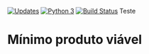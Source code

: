 [![Updates](https://pyup.io/repos/github/guyrux/teste_streamlit/shield.svg)](https://pyup.io/repos/github/guyrux/teste_streamlit/)
[![Python 3](https://pyup.io/repos/github/guyrux/teste_streamlit/python-3-shield.svg)](https://pyup.io/repos/github/guyrux/teste_streamlit/)
[![Build Status](https://travis-ci.com/guyrux/teste_streamlit.svg?branch=main)](https://travis-ci.com/guyrux/teste_streamlit)
Teste
# Mínimo produto viável
